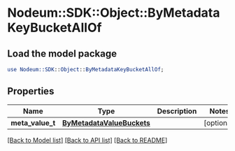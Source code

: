# Nodeum::SDK::Object::ByMetadataKeyBucketAllOf

## Load the model package
```perl
use Nodeum::SDK::Object::ByMetadataKeyBucketAllOf;
```

## Properties
Name | Type | Description | Notes
------------ | ------------- | ------------- | -------------
**meta_value_t** | [**ByMetadataValueBuckets**](ByMetadataValueBuckets.md) |  | [optional] 

[[Back to Model list]](../README.md#documentation-for-models) [[Back to API list]](../README.md#documentation-for-api-endpoints) [[Back to README]](../README.md)


